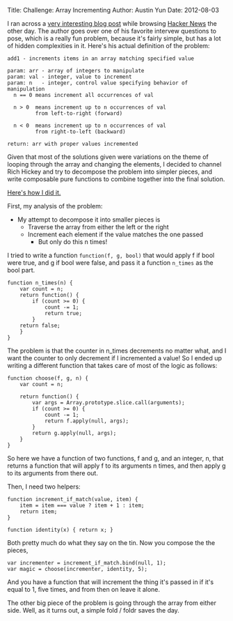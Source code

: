 Title: Challenge: Array Incrementing
Author: Austin Yun
Date: 2012-08-03

I ran across a [very interesting blog post][1] while browsing [Hacker News][2] the
other day. The author goes over one of his favorite intervew questions to pose,
which is a really fun problem, because it's fairly simple, but has a lot of
hidden complexities in it. Here's his actual definition of the problem:
```
add1 - increments items in an array matching specified value

param: arr - array of integers to manipulate
param: val - integer, value to increment
param: n   - integer, control value specifying behavior of manipulation
  n == 0 means increment all occurrences of val

  n > 0  means increment up to n occurrences of val
         from left-to-right (forward)

  n < 0  means increment up to n occurrences of val
         from right-to-left (backward)

return: arr with proper values incremented
```

Given that most of the solutions given were variations on the theme of looping
through the array and changing the elements, I decided to channel Rich Hickey
and try to decompose the problem into simpler pieces, and write composable pure
functions to combine together into the final solution.

[Here's how I did it.][3]

First, my analysis of the problem:

* My attempt to decompose it into smaller pieces is
    * Traverse the array from either the left or the right
    * Increment each element if the value matches the one passed
        * But only do this n times!

I tried to write a function `function(f, g, bool)` that would apply f if bool
were true, and g if bool were false, and pass it a function `n_times` as the
bool part.
```
function n_times(n) {
    var count = n;
    return function() {
        if (count >= 0) {
            count -= 1;
            return true;
        }
    return false;
    }
}
```

The problem is that the counter in n_times decrements no matter what, and I want
the counter to only decrement if I incremented a value! So I ended up writing a
different function that takes care of most of the logic as follows:
```
function choose(f, g, n) {
    var count = n;

    return function() {
        var args = Array.prototype.slice.call(arguments);
        if (count >= 0) {
            count -= 1;
            return f.apply(null, args);
        }
        return g.apply(null, args);
    }
}
```

So here we have a function of two functions, f and g, and an integer, n, that
returns a function that will apply f to its arguments n times, and then apply g
to its arguments from there out.

Then, I need two helpers:
```
function increment_if_match(value, item) {
    item = item === value ? item + 1 : item;
    return item;
}

function identity(x) { return x; }
```

Both pretty much do what they say on the tin. Now you compose the the pieces,
```
var incrementer = increment_if_match.bind(null, 1);
var magic = choose(incrementer, identity, 5);
```

And you have a function that will increment the thing it's passed in if it's
equal to 1, five times, and from then on leave it alone.

The other big piece of the problem is going through the array from either side.
Well, as it turns out, a simple fold / foldr saves the day.

[1]: blog.jazzychad.net/2012/08/01/array-iteration-problem.html
[2]: news.ycombinator.com
[3]: https://github.com/austinyun/challenges/blob/master/array-iteration-interview-problem/add1.js 
